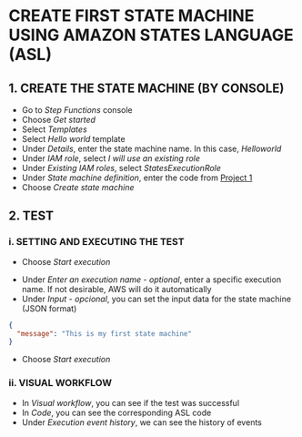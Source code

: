 # CREATE FIRST STATE MACHINE USING AMAZON STATES LANGUAGE (ASL)

## 1. CREATE THE STATE MACHINE (BY CONSOLE)

- Go to *Step Functions* console
- Choose *Get started*
- Select *Templates*
- Select *Hello world* template
- Under *Details*, enter the state machine name. In this case, *Helloworld*
- Under *IAM role*, select *I will use an existing role*
- Under *Existing IAM roles*, select *StatesExecutionRole*
- Under *State machine definition*, enter the code from [Project 1](../Projects/firstStateMachineUsingASL/HelloworldStateMachineDefinitionWIP1.json)
- Choose *Create state machine*

## 2. TEST

### i. SETTING AND EXECUTING THE TEST

- Choose *Start execution*
<!-- Each time of running request a new name to be executed -->
- Under *Enter an execution name - optional*, enter a specific execution name. If not desirable, AWS will do it automatically
- Under *Input - opcional*, you can set the input data for the state machine (JSON format)
```json
{
  "message": "This is my first state machine"
}
```

- Choose *Start execution*

### ii. VISUAL WORKFLOW

- In *Visual workflow*, you can see if the test was successful
- In *Code*, you can see the corresponding ASL code
- Under *Execution event history*, we can see the history of events
